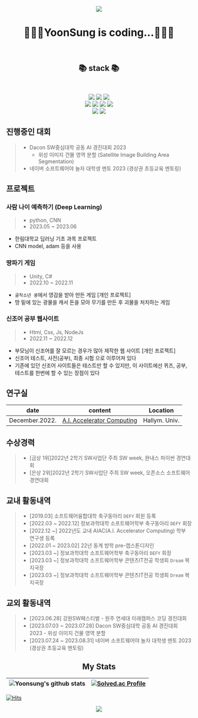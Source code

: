 
<p align="center"><a href="#"><img src="https://capsule-render.vercel.app/api?type=waving&color=timeGradient&height=300&section=header&text=Yoonsung's%20github&fontSize=90"/></a></p>
<h1 align = "center">🧑🏻‍💻YoonSung is coding...🧑🏻‍💻</h1>
<br>


<h2 align="center"><b>📚 stack 📚</b></h2>
</br>
<p align="center">
<img src="https://img.shields.io/badge/python-3776AB?style=for-the-badge&logo=python&logoColor=white"/>
<img src="https://img.shields.io/badge/Java-007396?style=for-the-badge&logo=OpenJDK&logoColor=white"/>
<img src="https://img.shields.io/badge/C-A8B9CC?style=for-the-badge&logo=C&logoColor=white"/>
<br>
<img src="https://img.shields.io/badge/html5-E34F26?style=for-the-badge&logo=html5&logoColor=white">
<img src="https://img.shields.io/badge/css-1572B6?style=for-the-badge&logo=css3&logoColor=white">
<img src="https://img.shields.io/badge/javascript-F7DF1E?style=for-the-badge&logo=javascript&logoColor=black">
<img src="https://img.shields.io/badge/jquery-0769AD?style=for-the-badge&logo=jquery&logoColor=white">
<br>
<img src="https://img.shields.io/badge/springboot-6DB33F?style=for-the-badge&logo=springboot&logoColor=white">
<img src="https://img.shields.io/badge/bootstrap-7952B3?style=for-the-badge&logo=bootstrap&logoColor=white">
</p>

## 진행중인 대회
> - Dacon SW중심대학 공동 AI 경진대회 2023
>    * 위성 이미지 건물 영역 분할 (Satellite Image Building Area Segmentation)
> - 네이버 소프트웨어야 놀자 대학생 멘토 2023 (경상권 초등교육 멘토링)

## 프로젝트
### 사람 나이 예측하기 (Deep Learning)
> - python, CNN
> - 2023.05 ~ 2023.06
- 한림대학교 딥러닝 기초 과목 프로젝트
- CNN model, adam 등을 사용
### 땅파기 게임
> - Unity, C#
> - 2022.10 ~ 2022.11
- `굴착소년 쿵`에서 영감을 받아 만든 게임 [개인 프로젝트]
- 땅 밑에 있는 광물을 캐서 돈을 모아 무기를 만든 후 괴물을 처치하는 게임
### 신조어 공부 웹사이트
> - Html, Css, Js, NodeJs
> - 2022.11 ~ 2022.12
- 부모님이 신조어를 잘 모르는 경우가 많아 제작한 웹 사이트 [개인 프로젝트]
- 신조어 테스트, 사전(공부), 최종 시험 으로 이루어져 있다
- 기존에 있던 신조어 사이트들은 테스트만 할 수 있지만, 이 사이트에선 퀴즈, 공부, 테스트를 한번에 할 수 있는 장점이 있다

## 연구실
|date|content|Location|
|------|-----|--------|
|December.2022.|[A.I. Accelerator Computing](https://sites.google.com/site/embeddedsochallymuniv/project)|Hallym. Univ.|

## 수상경력
> - [금상 1위]2022년 2학기 SW사업단 주최 SW week, 완내스 파이썬 경연대회
> - [은상 2위]2022년 2학기 SW사업단 주최 SW week, 오픈소스 소프트웨어 경연대회

## 교내 활동내역
> - [2019.03] 소프트웨어융합대학 축구동아리 `DEFY` 회원 등록
> - [2022.03 ~ 2022.12] 정보과학대학 소프트웨어학부 축구동아리 `DEFY` 회장
> - [2022.12 ~] 2022년도 교내 AIAC(A.I. Accelerator Computing) 학부 연구생 등록
> - [2022.01 ~ 2023.02] 22년 동계 방학 pre-캡스톤디자인
> - [2023.03 ~] 정보과학대학 소프트웨어학부 축구동아리 `DEFY` 회장
> - [2023.03 ~] 정보과학대학 소프트웨어학부 콘텐츠IT전공 학생회 `Dream` 복지국장
> - [2023.03 ~] 정보과학대학 소프트웨어학부 콘텐츠IT전공 학생회 `Dream` 복지국장

## 교외 활동내역
> - [2023.06.28] 강원SW페스티벌 - 원주 연세대 미래캠퍼스 코딩 경진대회
> - [2023.07.03 ~ 2023.07.28] Dacon SW중심대학 공동 AI 경진대회 2023 - 위성 이미지 건물 영역 분할
> - [2023.07.24 ~ 2023.08.31] 네이버 소프트웨어야 놀자 대학생 멘토 2023 (경상권 초등교육 멘토링)

<h2 align="center"><b>My Stats</b></h2>

| <img align="center" src="https://github-readme-stats.vercel.app/api?username=myNameIsYoonSungJang&show_icons=true&include_all_commits=true&theme=buefy&hide_border=true" alt="Yoonsung's github stats" /> | [![Solved.ac Profile](http://mazassumnida.wtf/api/v2/generate_badge?boj=jang0648)](https://solved.ac/jang0648/) |
| ------------- | ------------- |

[![Hits](https://hits.seeyoufarm.com/api/count/incr/badge.svg?url=https%3A%2F%2Fgithub.com%2FmyNameIsYoonSungJang&count_bg=%2300ABB3&title_bg=%233C4048&icon=staticman.svg&icon_color=%23E7E7E7&title=hits&edge_flat=false)](https://hits.seeyoufarm.com)

<p align = "center"><img src="https://capsule-render.vercel.app/api?type=waving&color=timeGradient&height=300&fontSize=65&text=Thanks&section=footer"/></p>
